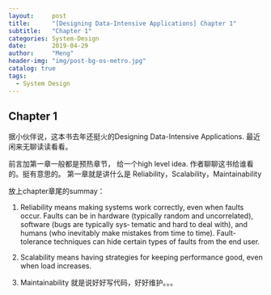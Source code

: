 ```yaml
---
layout:     post
title:      "[Designing Data-Intensive Applications] Chapter 1"
subtitle:   "Chapter 1"
categories: System-Design
date:       2019-04-29
author:     "Meng"
header-img: "img/post-bg-os-metro.jpg"
catalog: true
tags:
  - System Design
---
```


## Chapter 1
据小伙伴说，这本书去年还挺火的Designing Data-Intensive Applications.
最近闲来无聊读读看看。

前言加第一章一般都是预热章节， 给一个high level idea. 作者聊聊这书给谁看的。挺有意思的。
第一章就是讲什么是 Reliability，Scalability，Maintainability

放上chapter章尾的summay：

1. Reliability means making systems work correctly, even when faults occur. Faults can be in hardware (typically random and uncorrelated), software (bugs are typically sys‐ tematic and hard to deal with), and humans (who inevitably make mistakes from time to time). Fault-tolerance techniques can hide certain types of faults from the end user.

2. Scalability means having strategies for keeping performance good, even when load increases.

3. Maintainability 就是说好好写代码，好好维护。。。
